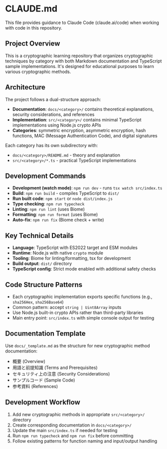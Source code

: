 # CLAUDE.md

This file provides guidance to Claude Code (claude.ai/code) when working with code in this repository.

## Project Overview
This is a cryptographic learning repository that organizes cryptographic techniques by category with both Markdown documentation and TypeScript sample implementations. It's designed for educational purposes to learn various cryptographic methods.

## Architecture
The project follows a dual-structure approach:
- **Documentation**: `docs/<category>/` contains theoretical explanations, security considerations, and references
- **Implementation**: `src/<category>/` contains minimal TypeScript implementations using Node.js crypto APIs
- **Categories**: symmetric encryption, asymmetric encryption, hash functions, MAC (Message Authentication Code), and digital signatures

Each category has its own subdirectory with:
- `docs/<category>/README.md` - theory and explanation
- `src/<category>/*.ts` - practical TypeScript implementations

## Development Commands
- **Development (watch mode)**: `npm run dev` - runs `tsx watch src/index.ts`
- **Build**: `npm run build` - compiles TypeScript to `dist/`
- **Run built code**: `npm start` or `node dist/index.js`
- **Type checking**: `npm run typecheck`
- **Linting**: `npm run lint` (uses Biome)
- **Formatting**: `npm run format` (uses Biome)
- **Auto-fix**: `npm run fix` (Biome check + write)

## Key Technical Details
- **Language**: TypeScript with ES2022 target and ESM modules
- **Runtime**: Node.js with native `crypto` module
- **Tooling**: Biome for linting/formatting, tsx for development
- **Build output**: `dist/` directory
- **TypeScript config**: Strict mode enabled with additional safety checks

## Code Structure Patterns
- Each cryptographic implementation exports specific functions (e.g., `sha256Hex`, `sha256Base64`)
- Common pattern: accept `string | Uint8Array` inputs
- Use Node.js built-in crypto APIs rather than third-party libraries
- Main entry point: `src/index.ts` with simple console output for testing

## Documentation Template
Use `docs/_template.md` as the structure for new cryptographic method documentation:
- 概要 (Overview)
- 用語と前提知識 (Terms and Prerequisites)
- セキュリティ上の注意 (Security Considerations)
- サンプルコード (Sample Code)
- 参考資料 (References)

## Development Workflow
1. Add new cryptographic methods in appropriate `src/<category>/` directory
2. Create corresponding documentation in `docs/<category>/`
3. Update the main `src/index.ts` if needed for testing
4. Run `npm run typecheck` and `npm run fix` before committing
5. Follow existing patterns for function naming and input/output handling